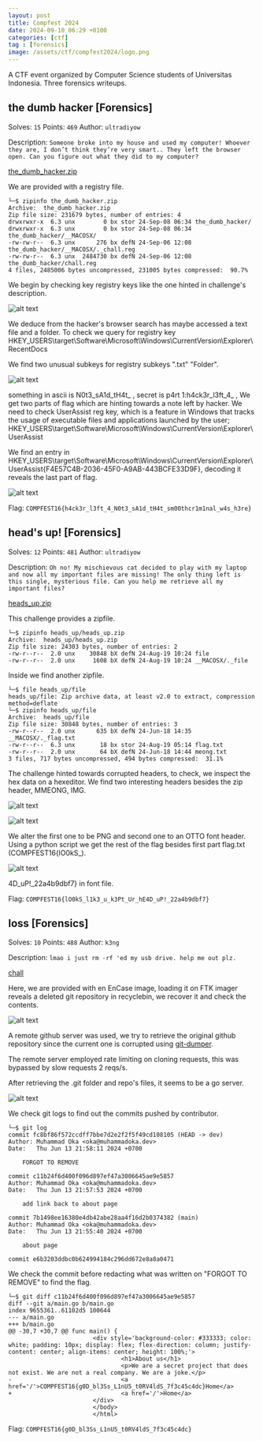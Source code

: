 ```yaml
---
layout: post
title: Compfest 2024
date: 2024-09-10 06:29 +0100
categories: [ctf]
tag : [forensics]
image: /assets/ctf/compfest2024/logo.png
---
```


A CTF event organized by Computer Science students of Universitas Indonesia. Three forensics writeups.

## the dumb hacker [Forensics]

Solves: `15` Points: `469` Author: `ultradiyow`

Description: `Someone broke into my house and used my computer! Whoever they are, I don’t think they’re very smart.. They left the browser open. Can you figure out what they did to my computer?`

<a href="/assets/zip/compfest2024/the_dumb_hacker.zip" class="btn btn-primary" download>
  <i class="fas fa-download"></i> the_dumb_hacker.zip
</a>

<br>

We are provided with a registry file.
```
└─$ zipinfo the_dumb_hacker.zip 
Archive:  the_dumb_hacker.zip
Zip file size: 231679 bytes, number of entries: 4
drwxrwxr-x  6.3 unx        0 bx stor 24-Sep-08 06:34 the_dumb_hacker/
drwxrwxr-x  6.3 unx        0 bx stor 24-Sep-08 06:34 the_dumb_hacker/__MACOSX/
-rw-rw-r--  6.3 unx      276 bx defN 24-Sep-06 12:08 the_dumb_hacker/__MACOSX/._chall.reg
-rw-rw-r--  6.3 unx  2484730 bx defN 24-Sep-06 12:08 the_dumb_hacker/chall.reg
4 files, 2485006 bytes uncompressed, 231005 bytes compressed:  90.7%
```
We begin by checking key registry keys like the one hinted in challenge's description.

![alt text](../assets/ctf/compfest2024/dumb0.png)

We deduce from the hacker's browser search has maybe accessed a text file and a folder. To check we query for registry key HKEY_USERS\target\Software\Microsoft\Windows\CurrentVersion\Explorer\RecentDocs

We find two unusual subkeys for registry subkeys ".txt" "Folder".

![alt text](../assets/ctf/compfest2024/dumb1.png)

something in ascii is N0t3_sA1d_tH4t_ , secret is p4rt 1:h4ck3r_l3ft_4_ , We get two parts of flag which are hinting towards a note left by hacker. We need to check UserAssist reg key, which is a feature in Windows that tracks the usage of executable files and applications launched by the user; HKEY_USERS\target\Software\Microsoft\Windows\CurrentVersion\Explorer\UserAssist

We find an entry in HKEY_USERS\target\Software\Microsoft\Windows\CurrentVersion\Explorer\UserAssist\{F4E57C4B-2036-45F0-A9AB-443BCFE33D9F}, decoding it reveals the last part of flag.

![alt text](../assets/ctf/compfest2024/dumb2.png)

Flag: `COMPFEST16{h4ck3r_l3ft_4_N0t3_sA1d_tH4t_sm00thcr1m1nal_w4s_h3re}`

##  head's up! [Forensics]

Solves: `12` Points: `481` Author: `ultradiyow`

Description: `Oh no! My mischievous cat decided to play with my laptop and now all my important files are missing! The only thing left is this single, mysterious file. Can you help me retrieve all my important files?`

<a href="/assets/zip/compfest2024/heads_up.zip" class="btn btn-primary" download>
  <i class="fas fa-download"></i> heads_up.zip
</a>

<br>

This challenge provides a zipfile.
```
└─$ zipinfo heads_up/heads_up.zip 
Archive:  heads_up/heads_up.zip
Zip file size: 24303 bytes, number of entries: 2
-rw-r--r--  2.0 unx    30848 bX defN 24-Aug-19 10:24 file
-rw-r--r--  2.0 unx     1608 bX defN 24-Aug-19 10:24 __MACOSX/._file
```
Inside we find another zipfile.
```
└─$ file heads_up/file
heads_up/file: Zip archive data, at least v2.0 to extract, compression method=deflate
└─$ zipinfo heads_up/file 
Archive:  heads_up/file
Zip file size: 30848 bytes, number of entries: 3
-rw-r--r--  2.0 unx      635 bX defN 24-Jun-18 14:35 __MACOSX/._flag.txt
-rw-r--r--  6.3 unx       18 bx stor 24-Aug-19 05:14 flag.txt
-rw-r--r--  2.0 unx       64 bX defN 24-Jun-18 14:44 meong.txt
3 files, 717 bytes uncompressed, 494 bytes compressed:  31.1%
```
The challenge hinted towards corrupted headers, to check, we inspect the hex data on a hexeditor. We find two interesting headers besides the zip header, MMEONG, IMG.

![alt text](../assets/ctf/compfest2024/head1.png)

![alt text](../assets/ctf/compfest2024/head2.png)

We alter the first one to be PNG and second one to an OTTO font header. Using a python script we get the rest of the flag besides first part flag.txt (COMPFEST16{lO0kS_).

![alt text](../assets/ctf/compfest2024/head0.png)

4D_uP!_22a4b9dbf7} in font file.

Flag: `COMPFEST16{lO0kS_l1k3_u_k3Pt_Ur_hE4D_uP!_22a4b9dbf7}`

## loss [Forensics]

Solves: `10` Points: `488` Author: `k3ng`

Description: `lmao i just rm -rf 'ed my usb drive. help me out plz.`

<a href="/assets/zip/compfest2024/chall" class="btn btn-primary" download>
  <i class="fas fa-download"></i> chall
</a>

<br>

Here, we are provided with en EnCase image, loading it on FTK imager reveals a deleted git repository in recyclebin, we recover it and check the contents.

![alt text](../assets/ctf/compfest2024/loss0.png)

A remote github server was used, we try to retrieve the original github repository since the current one is corrupted using [git-dumper](https://github.com/arthaud/git-dumper).

The remote server employed rate limiting on cloning requests, this was bypassed by slow requests 2 reqs/s.

After retrieving the .git folder and repo's files, it seems to be a go server.

![alt text](../assets/ctf/compfest2024/loss1.png)

We check git logs to find out the commits pushed by contributor.
```
└─$ git log
commit fc8bf86f572ccdff7bbe7d2e2f2f5f49cd108105 (HEAD -> dev)
Author: Muhammad Oka <oka@muhammadoka.dev>
Date:   Thu Jun 13 21:58:11 2024 +0700

    FORGOT TO REMOVE

commit c11b24f6d400f096d897ef47a3006645ae9e5857
Author: Muhammad Oka <oka@muhammadoka.dev>
Date:   Thu Jun 13 21:57:53 2024 +0700

    add link back to about page

commit 7b1498ee16380e4db42abe28aa4f16d2b0374382 (main)
Author: Muhammad Oka <oka@muhammadoka.dev>
Date:   Thu Jun 13 21:55:40 2024 +0700

    about page

commit e6b3203ddbc0b624994184c296dd672e8a8a0471
```
We check the commit before redacting what was written on "FORGOT TO REMOVE" to find the flag.
```
└─$ git diff c11b24f6d400f096d897ef47a3006645ae9e5857
diff --git a/main.go b/main.go
index 9655361..61102d5 100644
--- a/main.go
+++ b/main.go
@@ -30,7 +30,7 @@ func main() {
                        <div style='background-color: #333333; color: white; padding: 10px; display: flex; flex-direction: column; justify-content: center; align-items: center; height: 100%;'>
                                <h1>About us</h1>
                                <p>We are a secret project that does not exist. We are not a real company. We are a joke.</p>
-                               <a href='/'>COMPFEST16{g0D_bl3Ss_L1nU5_t0RV4ldS_7f3c45c4dc}Home</a>
+                               <a href='/'>Home</a>
                        </div>
                        </body>
                        </html>
```

Flag: `COMPFEST16{g0D_bl3Ss_L1nU5_t0RV4ldS_7f3c45c4dc}`